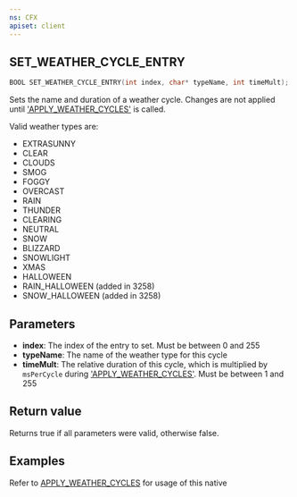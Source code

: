 ```yaml
---
ns: CFX
apiset: client
---
```

## SET_WEATHER_CYCLE_ENTRY

```c
BOOL SET_WEATHER_CYCLE_ENTRY(int index, char* typeName, int timeMult);
```

Sets the name and duration of a weather cycle. Changes are not applied until ['APPLY_WEATHER_CYCLES'](#\_0x3422291c) is called.

Valid weather types are:
* EXTRASUNNY
* CLEAR
* CLOUDS
* SMOG
* FOGGY
* OVERCAST
* RAIN
* THUNDER
* CLEARING
* NEUTRAL
* SNOW
* BLIZZARD
* SNOWLIGHT
* XMAS
* HALLOWEEN
* RAIN_HALLOWEEN (added in 3258)
* SNOW_HALLOWEEN (added in 3258)

## Parameters
* **index**: The index of the entry to set. Must be between 0 and 255
* **typeName**: The name of the weather type for this cycle
* **timeMult**: The relative duration of this cycle, which is multiplied by `msPerCycle` during ['APPLY_WEATHER_CYCLES'](#\_0x3422291c). Must be between 1 and 255

## Return value
Returns true if all parameters were valid, otherwise false.

## Examples
Refer to [APPLY_WEATHER_CYCLES](#_0x3422291C) for usage of this native
